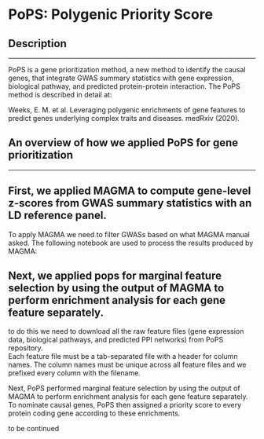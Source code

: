 # PoPS: Polygenic Priority Score 

## Description
* * *
PoPS is a gene prioritization method, a new method to identify the causal genes, that integrate GWAS summary statistics with gene expression, biological pathway, and predicted protein-protein interaction.
The PoPS method is described in detail at: 

Weeks, E. M. et al. Leveraging polygenic enrichments of gene features to predict genes underlying complex traits and diseases. medRxiv (2020).



## An overview of how we applied PoPS for gene prioritization
* * *
## First, we applied MAGMA to compute gene-level z-scores from GWAS summary statistics with an LD reference panel. 

To apply MAGMA we need to filter GWASs based on what MAGMA manual asked. 
The following notebook are used to process the results produced by MAGMA:


## Next, we applied pops for marginal feature selection by using the output of MAGMA to perform enrichment analysis for each gene feature separately.
to do this we need to download all the raw feature files (gene expression data, biological 
pathways, and predicted PPI networks) from PoPS repository.  
Each feature file must be a tab-separated file with a header for column names. 
The column names must be unique across all feature files and we prefixed every column with the filename.
 
Next, PoPS performed marginal feature selection by using the output of MAGMA to perform enrichment analysis for each gene feature separately. 
To nominate causal genes, PoPS then assigned a priority score to every protein coding gene according to these enrichments. 



   to be continued



